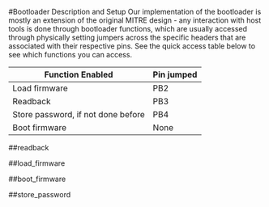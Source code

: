 #Bootloader Description and Setup
Our implementation of the bootloader is mostly an extension of the original MITRE design - any interaction with host tools is done through bootloader functions, which are usually accessed through physically setting jumpers across the specific headers that are associated with their respective pins. See the quick access table below to see which functions you can access.

Function Enabled | Pin jumped
------------ | -------------
Load firmware | PB2
Readback | PB3
Store password, if not done before | PB4
Boot firmware | None


##readback

##load_firmware

##boot_firmware

##store_password
